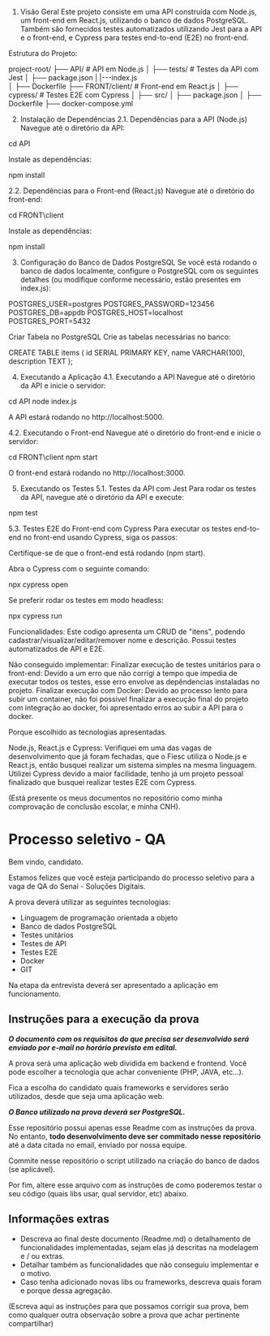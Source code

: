 1. Visão Geral
Este projeto consiste em uma API construída com Node.js, um front-end em React.js, utilizando o banco de dados PostgreSQL. Também são fornecidos testes automatizados utilizando Jest para a API e o front-end, e Cypress para testes end-to-end (E2E) no front-end.

Estrutura do Projeto:

project-root/
├── API/         # API em Node.js
│   ├── tests/   # Testes da API com Jest
│   ├── package.json
|   |---index.js    
│   ├── Dockerfile
├── FRONT/client/    # Front-end em React.js
│   ├── cypress/ # Testes E2E com Cypress
│   ├── src/
│   ├── package.json
│   ├── Dockerfile
├── docker-compose.yml


2. Instalação de Dependências
2.1. Dependências para a API (Node.js)
Navegue até o diretório da API:

cd API

Instale as dependências:

npm install

2.2. Dependências para o Front-end (React.js)
Navegue até o diretório do front-end:

cd FRONT\client

Instale as dependências:

npm install


3. Configuração do Banco de Dados PostgreSQL
Se você está rodando o banco de dados localmente, configure o PostgreSQL com os seguintes detalhes (ou modifique conforme necessário, estão presentes em index.js):

POSTGRES_USER=postgres
POSTGRES_PASSWORD=123456
POSTGRES_DB=appdb
POSTGRES_HOST=localhost
POSTGRES_PORT=5432

Criar Tabela no PostgreSQL
Crie as tabelas necessárias no banco:

CREATE TABLE items (
  id SERIAL PRIMARY KEY,
  name VARCHAR(100),
  description TEXT
);


4. Executando a Aplicação
4.1. Executando a API
Navegue até o diretório da API e inicie o servidor:

cd API
node index.js

A API estará rodando no http://localhost:5000.

4.2. Executando o Front-end
Navegue até o diretório do front-end e inicie o servidor:

cd FRONT\client
npm start

O front-end estará rodando no http://localhost:3000.

5. Executando os Testes
5.1. Testes da API com Jest
Para rodar os testes da API, navegue até o diretório da API e execute:

npm test

5.3. Testes E2E do Front-end com Cypress
Para executar os testes end-to-end no front-end usando Cypress, siga os passos:

Certifique-se de que o front-end está rodando (npm start).

Abra o Cypress com o seguinte comando:

npx cypress open

Se preferir rodar os testes em modo headless:

npx cypress run


Funcionalidades: Este codigo apresenta um CRUD de "itens", podendo cadastrar/visualizar/editar/remover nome e descrição.
Possui testes automatizados de API e E2E. 

Não conseguido implementar: 
Finalizar execução de testes unitários para o front-end: Devido a um erro que não corrigi a tempo que impedia de executar todos os testes, esse erro envolve as depêndencias instaladas no projeto.
Finalizar execução com Docker: Devido ao processo lento para subir um container, não foi possivel finalizar a execução final do projeto com integração ao docker, foi apresentado erros ao subir a API para o docker.

Porque escolhido as tecnologias apresentadas.

Node.js, React.js e Cypress: Verifiquei em uma das vagas de desenvolvimento que já foram fechadas, que o Fiesc utiliza o Node.js e React.js, então busquei realizar um sistema simples na mesma linguagem. Utilizei Cypress devido a maior facilidade, tenho já um projeto pessoal finalizado que busquei realizar testes E2E com Cypress.


(Está presente os meus documentos no repositório como minha comprovação de conclusão escolar, e minha CNH).


# Processo seletivo - QA

Bem vindo, candidato. 

Estamos felizes que você esteja participando do processo seletivo para a vaga de QA do Senai - Soluções Digitais.

A prova deverá utilizar as seguintes tecnologias: 
- Linguagem de programação orientada a objeto
- Banco de dados PostgreSQL
- Testes unitários
- Testes de API
- Testes E2E
- Docker
- GIT

Na etapa da entrevista deverá ser apresentado a aplicação em funcionamento.

## Instruções para a execução da prova

***O documento com os requisitos do que precisa ser desenvolvido será enviado por e-mail no horário previsto em edital.***

A prova será uma aplicação web dividida em backend e frontend. Você pode escolher a tecnologia que achar conveniente (PHP, JAVA, etc...).

Fica a escolha do candidato quais frameworks e servidores serão utilizados, desde que seja uma aplicação web. 

***O Banco utilizado na prova deverá ser PostgreSQL.***

Esse repositório possui apenas esse Readme com as instruções da prova. No entanto, **todo desenvolvimento deve ser commitado nesse repositório** até a data citada no email, enviado por nossa equipe.

Commite nesse repositório o script utilizado na criação do banco de dados (se aplicável).

Por fim, altere esse arquivo com as instruções de como poderemos testar o seu código (quais libs usar, qual servidor, etc) abaixo.

## Informações extras

- Descreva ao final deste documento (Readme.md) o detalhamento de funcionalidades implementadas, sejam elas já descritas na modelagem e / ou extras.
- Detalhar também as funcionalidades que não conseguiu implementar e o motivo.
- Caso tenha adicionado novas libs ou frameworks, descreva quais foram e porque dessa agregação.

(Escreva aqui as instruções para que possamos corrigir sua prova, bem como qualquer outra observação sobre a prova que achar pertinente compartilhar)
